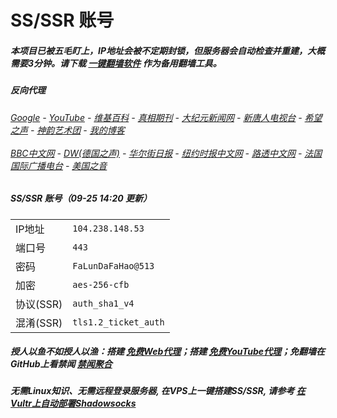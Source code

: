 # SS/SSR 账号 

##### 本项目已被五毛盯上，IP地址会被不定期封锁，但服务器会自动检查并重建，大概需要3分钟。请下载 [一键翻墙软件](https://github.com/gfw-breaker/nogfw/blob/master/README.md) 作为备用翻墙工具。

##### 反向代理
######  [Google](http://202.182.98.125:8888/search?q=425事件) - [YouTube](https://nogfw.the-youtube.win) - [维基百科](http://202.182.98.125:8100/wiki/喬高-麥塔斯調查報告) - [真相期刊](http://202.182.98.125:8300/display.aspx?category_id=3&zhuanti_id=2) - [大纪元新闻网](http://202.182.98.125:10080) - [新唐人电视台](http://202.182.98.125:8000) - [希望之声](http://202.182.98.125:8200) - [神韵艺术团](http://202.182.98.125:8000/xtr/gb/prog673.html) - [我的博客](http://202.182.98.125:10000/)<br/> <br/> [BBC中文网](http://202.182.98.125:9100/zhongwen/simp) - [DW(德国之声)](http://202.182.98.125:9200/zh/在线报导/s-9058?&zhongwen=simp) - [华尔街日报](http://202.182.98.125:9300) - [纽约时报中文网](http://202.182.98.125:9400) - [路透中文网](http://202.182.98.125:9500/) - [法国国际广播电台](http://202.182.98.125:9600/) - [美国之音](http://202.182.98.125:9700/) 

##### SS/SSR 账号（09-25 14:20 更新）
|||
|-|-|
|IP地址|`104.238.148.53`|
|端口号|`443` |
|密码|`FaLunDaFaHao@513`|  
|加密|`aes-256-cfb`|
|协议(SSR) |`auth_sha1_v4`|  
|混淆(SSR) |`tls1.2_ticket_auth`|  

##### 授人以鱼不如授人以渔：搭建 [免费Web代理](https://github.com/no-gfw/heroku-node-proxy#--end--)；搭建 [免费YouTube代理](https://github.com/gfw-breaker/you2php-heroku#--end--)；免翻墙在GitHub上看禁闻 [禁闻聚合](https://github.com/gfw-breaker/banned-news/blob/master/README.md)

##### 无需Linux知识、无需远程登录服务器, 在VPS上一键搭建SS/SSR, 请参考 [在Vultr上自动部署Shadowsocks](https://gfw-breaker.win/vultr%e9%83%a8%e7%bd%b2ss/) 
